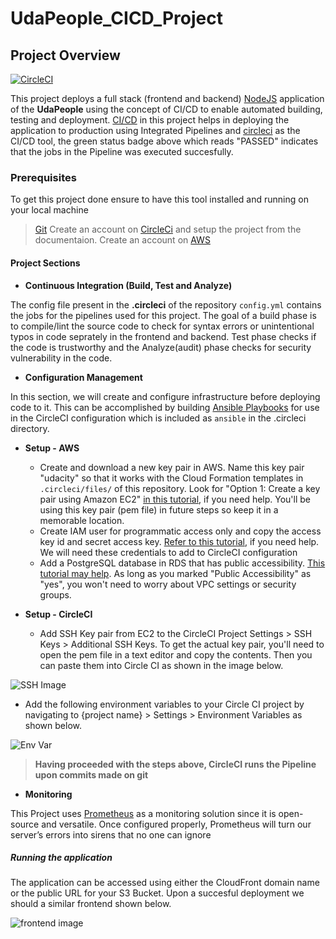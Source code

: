 # UdaPeople_CICD_Project

## Project Overview

[![CircleCI](https://dl.circleci.com/status-badge/img/gh/Martins-Ops/UdaPeople_CICD_Project/tree/main.svg?style=svg)](https://dl.circleci.com/status-badge/redirect/gh/Martins-Ops/UdaPeople_CICD_Project/tree/main)

This project deploys a full stack (frontend and backend) [NodeJS](https://nodejs.org/en/) application of the **UdaPeople** using the concept of CI/CD to enable automated building, testing and deployment.
[CI/CD](https://en.wikipedia.org/wiki/CI/CD) in this project helps in deploying the application to production using Integrated Pipelines and [circleci](https://circleci.com/) as the CI/CD tool, the green status badge above which reads "PASSED" indicates that the jobs in the Pipeline was executed succesfully.

### Prerequisites

To get this project done ensure to have this tool installed and running on your local machine
> [Git](https://git-scm.com/)
> Create an account on [CircleCi](https://circleci.com/) and  setup the project from the documentaion. 
> Create an account on [AWS](https://aws.amazon.com/)

#### Project Sections

- **Continuous Integration (Build, Test and Analyze)**

The config file present in the **.circleci** of the repository `config.yml` contains the jobs for the pipelines used for this project. 
The goal of a build phase is to compile/lint the source code to check for syntax errors or unintentional typos in code seprately in the frontend and backend.
Test phase checks if the code is trustworthy and the Analyze(audit) phase checks for security vulnerability in the code.

- **Configuration Management**

In this section, we will create and configure infrastructure before deploying code to it. This can be accomplished by building [Ansible Playbooks](https://docs.ansible.com/ansible/latest/user_guide/playbooks_intro.html) for use in the CircleCI configuration which is included as `ansible` in the .circleci directory.
  
- **Setup - AWS**

  - Create and download a new key pair in AWS. Name this key pair "udacity" so that it works with the Cloud Formation templates in `.circleci/files/` of this repository. Look for "Option 1: Create a key pair using Amazon EC2" [in this tutorial](https://docs.aws.amazon.com/servicecatalog/latest/adminguide/getstarted-keypair.html), if you need help. You'll be using this key pair (pem file) in future steps so keep it in a memorable location.
  - Create IAM user for programmatic access only and copy the access key id and secret access key. [Refer to this tutorial](https://docs.aws.amazon.com/IAM/latest/UserGuide/id_users_create.html), if you need help. We will need these credentials to add to CircleCI configuration 
  - Add a PostgreSQL database in RDS that has public accessibility. [This tutorial may help](https://docs.aws.amazon.com/AmazonRDS/latest/UserGuide/CHAP_GettingStarted.CreatingConnecting.PostgreSQL.html). As long as you marked "Public Accessibility" as "yes", you won't need to worry about VPC settings or security groups.

- **Setup - CircleCI**
  - Add SSH Key pair from EC2 to the CircleCI Project Settings > SSH Keys > Additional SSH Keys. To get the actual key pair, you'll need to open the pem file in a text editor and copy the contents. Then you can paste them into Circle CI as shown in the image below.
  
![SSH Image](https://video.udacity-data.com/topher/2021/October/616d50a0_screenshot-2021-10-12-at-1.01.28-pm/screenshot-2021-10-12-at-1.01.28-pm.png)

  - Add the following environment variables to your Circle CI project by navigating to {project name} > Settings > Environment Variables as shown below.

![Env Var](https://video.udacity-data.com/topher/2021/October/616d513a_screenshot-2021-10-18-at-4.18.16-pm/screenshot-2021-10-18-at-4.18.16-pm.png)
  
> **Having proceeded with the steps above, CircleCI runs the Pipeline upon commits made on git**

- **Monitoring**

This Project uses [Prometheus](https://prometheus.io/) as a monitoring solution since it is open-source and versatile. Once configured properly, Prometheus will turn our server’s errors into sirens that no one can ignore

##### Running the application

The application can be accessed using either the CloudFront domain name or the public URL for your S3 Bucket. Upon a succesful deployment we should a similar frontend shown below.

![frontend image](https://video.udacity-data.com/topher/2021/October/616e6ef4_screenshot-2021-10-14-at-1.23.28-am/screenshot-2021-10-14-at-1.23.28-am.png)
